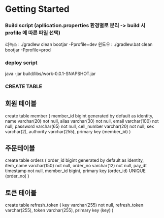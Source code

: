 # Getting Started

### Build script (apllication.properties 환경별로 분리 -> build 시 profile 에 따른 파일 선택)
리눅스 : ./gradlew clean bootjar -Pprofile=dev
윈도우 : ./gradlew.bat clean bootjar -Pprofile=prod

### deploy script
java -jar build/libs/work-0.0.1-SNAPSHOT.jar

### CREATE TABLE
## 회원 테이블
create table member
(
    member_id   bigint generated by default as identity,
    name        varchar(20)  not null,
    alias       varchar(30)  not null,
    email       varchar(100) not null,
    password    varchar(65)  not null,
    cell_number varchar(20)  not null,
    sex         varchar(2),
    authority   varchar(255),
    primary key (member_id)
)

## 주문테이블
create table orders
(
    order_id  bigint generated by default as identity,
    item_name varchar(150) not null,
    order_no  varchar(12)  not null,
    pay_dt    timestamp    not null,
    member_id bigint,
    primary key (order_id)
    UNIQUE (order_no)
)

## 토큰 테이블
create table refresh_token
(
    key           varchar(255) not null,
    refresh_token varchar(255),
    token         varchar(255),
    primary key (key)
)

